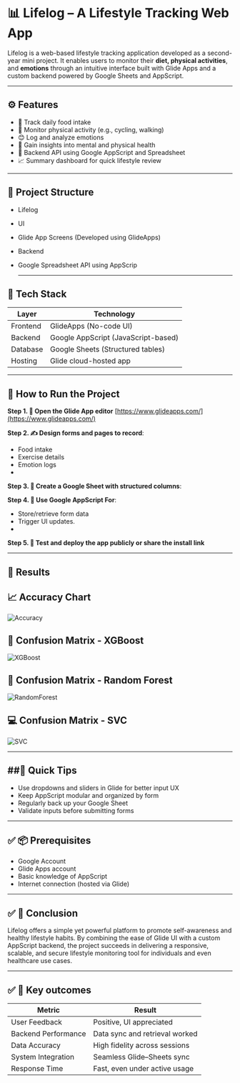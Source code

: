 # 📊 Lifelog – A Lifestyle Tracking Web App

Lifelog is a web-based lifestyle tracking application developed as a second-year mini project. It enables users to monitor their **diet, physical activities**, and **emotions** through an intuitive interface built with Glide Apps and a custom backend powered by Google Sheets and AppScript.

---

## ⚙️ Features

- 🥗 Track daily food intake
- 🚴 Monitor physical activity (e.g., cycling, walking)
- 😊 Log and analyze emotions
- 🧠 Gain insights into mental and physical health
- 📁 Backend API using Google AppScript and Spreadsheet
- 📈 Summary dashboard for quick lifestyle review

---

📁 Project Structure
-------------------
- Lifelog
- UI
- Glide App Screens (Developed using GlideApps)
- Backend
- Google Spreadsheet API using AppScrip

  ---


## 🧠 Tech Stack

| Layer       | Technology           |
|------------|----------------------|
| Frontend   | GlideApps (No-code UI) |
| Backend    | Google AppScript (JavaScript-based) |
| Database   | Google Sheets (Structured tables) |
| Hosting    | Glide cloud-hosted app |
  
---

## 🚀 How to Run the Project

**Step 1. 🔗 Open the Glide App editor** [https://www.glideapps.com/](https://www.glideapps.com/)

**Step 2. ✍️ Design forms and pages to record**:
   - Food intake
   - Exercise details
   - Emotion logs
   - 
**Step 3. 🔄 Create a Google Sheet with structured columns**:

**Step 4. 🔌 Use Google AppScript For**:
   - Store/retrieve form data
   - Trigger UI updates.
   - 
**Step 5. 🧪 Test and deploy the app publicly or share the install link**

---

## 📌 Results

## 📈 Accuracy Chart
![Accuracy](images/accuracy_comparison.png)

## 🧪 Confusion Matrix - XGBoost
![XGBoost](images/confusion_matrix_xgboost.png)

## 🌲 Confusion Matrix - Random Forest
![RandomForest](images/confusion_matrix_randomforest.png)

## 💻 Confusion Matrix - SVC
![SVC](images/confusion_matrix_svc.png)

---

##🚀 Quick Tips
-------------
- Use dropdowns and sliders in Glide for better input UX
- Keep AppScript modular and organized by form
- Regularly back up your Google Sheet
- Validate inputs before submitting forms

---

## ✅ 📦 Prerequisites

- Google Account
- Glide Apps account
- Basic knowledge of AppScript
- Internet connection (hosted via Glide)

---

## ✅ 📌 Conclusion

Lifelog offers a simple yet powerful platform to promote self-awareness and healthy lifestyle habits. By combining the ease of Glide UI with a custom AppScript backend, the project succeeds in delivering a responsive, scalable, and secure lifestyle monitoring tool for individuals and even healthcare use cases.

---

## ✅ 📌 Key outcomes

| Metric                | Result                          |
|-----------------------|---------------------------------|
| User Feedback         | Positive, UI appreciated        |
| Backend Performance   | Data sync and retrieval worked  |
| Data Accuracy         | High fidelity across sessions   |
| System Integration    | Seamless Glide–Sheets sync      |
| Response Time         | Fast, even under active usage   |
